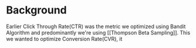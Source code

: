 # Background
Earlier Click Through Rate(CTR) was the metric we optimized using Bandit Algorithm and predominantly we're using [[Thompson Beta Sampling]]. This we wanted to optimize Conversion Rate(CVR), it 